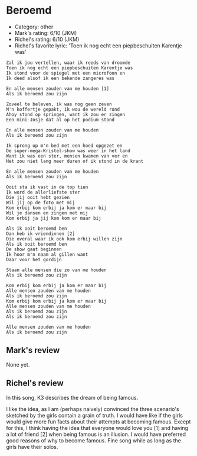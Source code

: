 # Beroemd

 * Category: other
 * Mark's rating: 6/10 (JKM)
 * Richel's rating: 6/10 (JKM)
 * Richel's favorite lyric: 'Toen ik nog echt een piepbeschuiten Karentje was'

```
Zal ik jou vertellen, waar ik reeds van droomde
Toen ik nog echt een piepbeschuiten Karentje was
Ik stond voor de spiegel met een microfoon en
Ik deed alsof ik een bekende zangeres was

En alle mensen zouden van me houden [1]
Als ik beroemd zou zijn

Zoveel te beleven, ik was nog geen zeven
M'n koffertje gepakt, ik wou de wereld rond
Ahoy stond op springen, want ik zou er zingen
Een mini-Josje dat al op het podium stond

En alle mensen zouden van me houden
Als ik beroemd zou zijn

Ik sprong op m'n bed met een hoed opgezet en
De super-mega-Kristel-show was weer in het land
Want ik was een ster, mensen kwamen van ver en
Het zou niet lang meer duren of ik stond in de krant

En alle mensen zouden van me houden
Als ik beroemd zou zijn

Ooit sta ik vast in de top tien
Ik word de allerliefste ster
Die jij ooit hebt gezien
Wil jij op de foto met mij
Kom erbij kom erbij ja kom er maar bij
Wil je dansen en zingen met mij
Kom erbij ja jij kom kom er maar bij

Als ik ooit beroemd ben
Dan heb ik vriendinnen [2]
Die overal waar ik ook kom erbij willen zijn
Als ik ooit beroemd ben
De show gaat beginnen
Ik hoor m'n naam al gillen want
Daar voor het gordijn

Staan alle mensen die zo van me houden
Als ik beroemd zou zijn

Kom erbij kom erbij ja kom er maar bij
Alle mensen zouden van me houden
Als ik beroemd zou zijn
Kom erbij kom erbij ja kom er maar bij
Alle mensen zouden van me houden
Als ik beroemd zou zijn
Als ik beroemd zou zijn

Alle mensen zouden van me houden
Als ik beroemd zou zijn
```

## Mark's review

None yet.

## Richel's review

In this song, K3 describes the dream of being famous.

I like the idea, as I am (perhaps naively) 
convinced the three scenario's sketched by the girls contain a grain of truth.
I would have like if the girls would give 
more fun facts about their attempts at becoming famous. 
Except for this, I think having the idea that everyone would love you [1] 
and having a lot of friend [2] when being famous is an illusion. 
I would have preferred good reasons of why to become famous. 
Fine song while 
as long as the girls have their solos.
